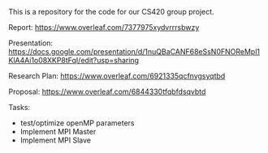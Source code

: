 This is a repository for the code for our CS420 group project.

Report: https://www.overleaf.com/7377975xydvrrrsbwzy

Presentation: https://docs.google.com/presentation/d/1nuQBaCANF68eSsN0FNOReMpl1KlA4Ai1o08XKP8tFqI/edit?usp=sharing

Research Plan: https://www.overleaf.com/6921335qcfnvgsyqtbd

Proposal: https://www.overleaf.com/6844330tfqbfdsqvbtd

Tasks:
  - test/optimize openMP parameters
  - Implement MPI Master
  - Implement MPI Slave
